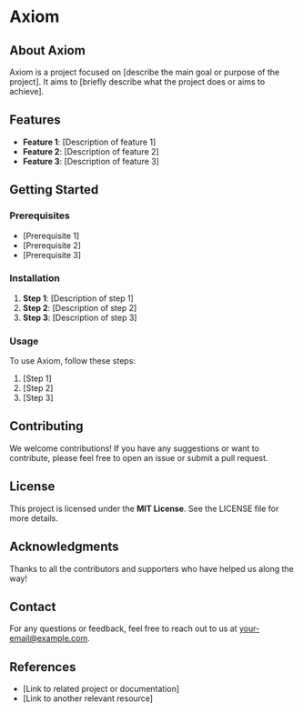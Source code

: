 # Axiom

## About Axiom
Axiom is a project focused on [describe the main goal or purpose of the project]. It aims to [briefly describe what the project does or aims to achieve].

## Features
- **Feature 1**: [Description of feature 1]
- **Feature 2**: [Description of feature 2]
- **Feature 3**: [Description of feature 3]

## Getting Started
### Prerequisites
- [Prerequisite 1]
- [Prerequisite 2]
- [Prerequisite 3]

### Installation
1. **Step 1**: [Description of step 1]
2. **Step 2**: [Description of step 2]
3. **Step 3**: [Description of step 3]

### Usage
To use Axiom, follow these steps:
1. [Step 1]
2. [Step 2]
3. [Step 3]

## Contributing
We welcome contributions! If you have any suggestions or want to contribute, please feel free to open an issue or submit a pull request.

## License
This project is licensed under the **MIT License**. See the LICENSE file for more details.

## Acknowledgments
Thanks to all the contributors and supporters who have helped us along the way!

## Contact
For any questions or feedback, feel free to reach out to us at [your-email@example.com](mailto:your-email@example.com).

## References
- [Link to related project or documentation]
- [Link to another relevant resource]
